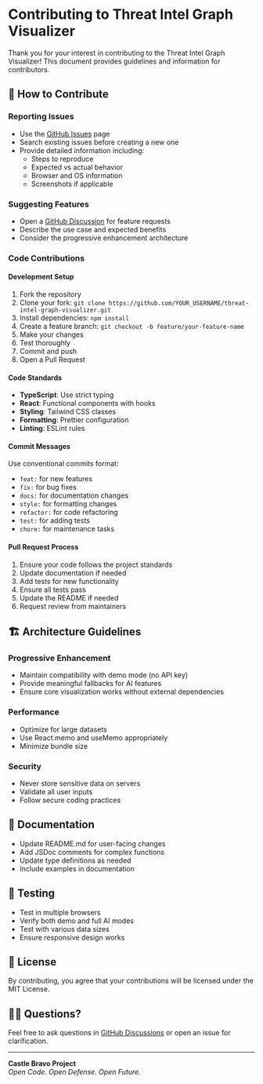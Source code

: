 # Contributing to Threat Intel Graph Visualizer

Thank you for your interest in contributing to the Threat Intel Graph Visualizer! This document provides guidelines and information for contributors.

## 🤝 How to Contribute

### Reporting Issues
- Use the [GitHub Issues](https://github.com/castle-bravo-project/threat-intel-graph-visualizer/issues) page
- Search existing issues before creating a new one
- Provide detailed information including:
  - Steps to reproduce
  - Expected vs actual behavior
  - Browser and OS information
  - Screenshots if applicable

### Suggesting Features
- Open a [GitHub Discussion](https://github.com/castle-bravo-project/threat-intel-graph-visualizer/discussions) for feature requests
- Describe the use case and expected benefits
- Consider the progressive enhancement architecture

### Code Contributions

#### Development Setup
1. Fork the repository
2. Clone your fork: `git clone https://github.com/YOUR_USERNAME/threat-intel-graph-visualizer.git`
3. Install dependencies: `npm install`
4. Create a feature branch: `git checkout -b feature/your-feature-name`
5. Make your changes
6. Test thoroughly
7. Commit and push
8. Open a Pull Request

#### Code Standards
- **TypeScript**: Use strict typing
- **React**: Functional components with hooks
- **Styling**: Tailwind CSS classes
- **Formatting**: Prettier configuration
- **Linting**: ESLint rules

#### Commit Messages
Use conventional commits format:
- `feat:` for new features
- `fix:` for bug fixes
- `docs:` for documentation changes
- `style:` for formatting changes
- `refactor:` for code refactoring
- `test:` for adding tests
- `chore:` for maintenance tasks

#### Pull Request Process
1. Ensure your code follows the project standards
2. Update documentation if needed
3. Add tests for new functionality
4. Ensure all tests pass
5. Update the README if needed
6. Request review from maintainers

## 🏗️ Architecture Guidelines

### Progressive Enhancement
- Maintain compatibility with demo mode (no API key)
- Provide meaningful fallbacks for AI features
- Ensure core visualization works without external dependencies

### Performance
- Optimize for large datasets
- Use React.memo and useMemo appropriately
- Minimize bundle size

### Security
- Never store sensitive data on servers
- Validate all user inputs
- Follow secure coding practices

## 📝 Documentation

- Update README.md for user-facing changes
- Add JSDoc comments for complex functions
- Update type definitions as needed
- Include examples in documentation

## 🧪 Testing

- Test in multiple browsers
- Verify both demo and full AI modes
- Test with various data sizes
- Ensure responsive design works

## 📄 License

By contributing, you agree that your contributions will be licensed under the MIT License.

## 🙋‍♀️ Questions?

Feel free to ask questions in [GitHub Discussions](https://github.com/castle-bravo-project/threat-intel-graph-visualizer/discussions) or open an issue for clarification.

---

**Castle Bravo Project**  
*Open Code. Open Defense. Open Future.*
